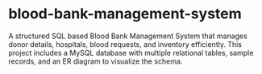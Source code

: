 # blood-bank-management-system
A structured SQL based Blood Bank Management System that manages donor details, hospitals, blood requests, and inventory efficiently. This project includes a MySQL database with multiple relational tables, sample records, and an ER diagram to visualize the schema.
